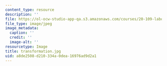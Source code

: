 ```yaml
---
content_type: resource
description: ''
file: https://ol-ocw-studio-app-qa.s3.amazonaws.com/courses/20-109-laboratory-fundamentals-in-biological-engineering-fall-2007/a8de2508d210334a0dea16976ad9d2a1_transformation.jpg
file_type: image/jpeg
image_metadata:
  caption: ''
  credit: ''
  image-alt: ''
resourcetype: Image
title: transformation.jpg
uid: a8de2508-d210-334a-0dea-16976ad9d2a1
---
```

